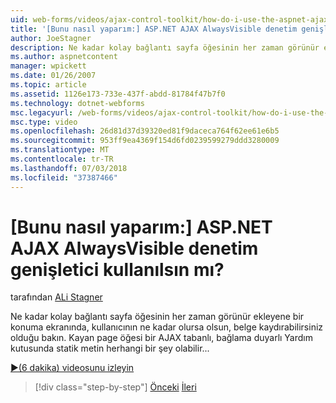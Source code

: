 ```yaml
---
uid: web-forms/videos/ajax-control-toolkit/how-do-i-use-the-aspnet-ajax-alwaysvisible-control-extender
title: '[Bunu nasıl yaparım:] ASP.NET AJAX AlwaysVisible denetim genişletici kullanılsın mı? | Microsoft Docs'
author: JoeStagner
description: Ne kadar kolay bağlantı sayfa öğesinin her zaman görünür ekleyene bir konuma ekranında, kullanıcının ne kadar olursa olsun, belge kaydırabilirsiniz olduğu bakın. ...
ms.author: aspnetcontent
manager: wpickett
ms.date: 01/26/2007
ms.topic: article
ms.assetid: 1126e173-733e-437f-abdd-81784f47b7f0
ms.technology: dotnet-webforms
msc.legacyurl: /web-forms/videos/ajax-control-toolkit/how-do-i-use-the-aspnet-ajax-alwaysvisible-control-extender
msc.type: video
ms.openlocfilehash: 26d81d37d39320ed81f9daceca764f62ee61e6b5
ms.sourcegitcommit: 953ff9ea4369f154d6fd0239599279ddd3280009
ms.translationtype: MT
ms.contentlocale: tr-TR
ms.lasthandoff: 07/03/2018
ms.locfileid: "37387466"
---
```

<a name="how-do-i-use-the-aspnet-ajax-alwaysvisible-control-extender"></a>[Bunu nasıl yaparım:] ASP.NET AJAX AlwaysVisible denetim genişletici kullanılsın mı?
====================
tarafından [ALi Stagner](https://github.com/JoeStagner)

Ne kadar kolay bağlantı sayfa öğesinin her zaman görünür ekleyene bir konuma ekranında, kullanıcının ne kadar olursa olsun, belge kaydırabilirsiniz olduğu bakın. Kayan page öğesi bir AJAX tabanlı, bağlama duyarlı Yardım kutusunda statik metin herhangi bir şey olabilir...

[&#9654;(6 dakika) videosunu izleyin](https://channel9.msdn.com/Blogs/ASP-NET-Site-Videos/how-do-i-use-the-aspnet-ajax-alwaysvisible-control-extender)

> [!div class="step-by-step"]
> [Önceki](how-do-i-use-the-aspnet-ajax-modalpopup-extender-control.md)
> [İleri](how-do-i-use-the-aspnet-ajax-accordion-control.md)
